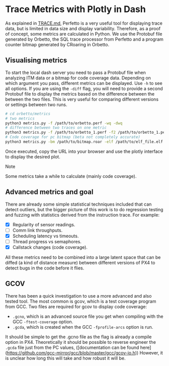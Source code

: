 # Trace Metrics with Plotly in Dash

As explained in [TRACE.md](../src/TRACE.md), Perfetto is a very useful tool for
displaying trace data, but is limited in data size and display variability.
Therefore, as a proof of concept, some metrics are calculated in Python. We use
the Protobuf file generated by Orbetto, the SQL trace processor from Perfetto
and a program counter bitmap generated by CRoaring in Orbetto.


## Visualising metrics

To start the local dash server you need to pass a Protobuf file when analyzing
ITM data or a bitmap for code coverage data. Depending on which argument you
pass, different metrics can be displayed. Use `-h` to see all options. If you
are using the `-diff` flag, you will need to provide a second Protobuf file to
display the metrics based on the difference between the between the two files.
This is very useful for comparing different versions or settings between two
runs.

```sh
# cd orbetto/metrics
# two metrics
python3 metrics.py -f /path/to/orbetto.perf -wq -dwq
# difference between two traces on one metric
python3 metrics.py -f /path/to/orbetto_1.perf -f2 /path/to/orbetto_1.perf -hp -diff
# Code coverage for pc bitmap (beta not completely accurate)
python3 metrics.py -bm /path/to/bitmap.roar -elf /path/to/elf_file.elf -cc
```

Once executed, copy the URL into your browser and use the plotly interface to
display the desired plot.

> [!NOTE]  
> Some metrics take a while to calculate (mainly code coverage).


## Advanced metrics and goal

There are already some simple statistical techniques included that can detect
outliers, but the bigger picture of this work is to do regression testing and
fuzzing with statistics derived from the instruction trace. For example:

- [x] Regularity of sensor readings.
- [ ] Comm link throughputs.
- [x] Scheduling latency vs timeouts.
- [ ] Thread progress vs semaphores.
- [x] Callstack changes (code coverage).

All these metrics need to be combined into a large latent space that can be
diffed (a kind of distance measure) between different versions of PX4 to detect
bugs in the code before it flies.


## GCOV

There has been a quick investigation to use a more advanced and also tested
tool. The most common is gcov, which is a test coverage program from GCC. Two
files are required for gcov to display code coverage:

- `.gcno`, which is an advanced source file you get when compiling with the
   GCC `-ftest-coverage` option.
- `.gcda`, which is created when the GCC `-fprofile-arcs` option is run.

It should be simple to get the .gcno file as the flag is already a compile
option in PX4. Theoretically it should be possible to reverse engineer
the `.gcda` file just from the PC values, ([documentation can be found here]
(https://github.com/gcc-mirror/gcc/blob/master/gcc/gcov-io.h)) However, it is
unclear how long this will take and how robust it will be.
